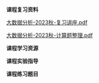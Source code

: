 **课程复习资料**

[大数据分析-2023秋-复习讲座.pdf](https://gh.hitcs.cc/https://raw.githubusercontent.com/HIT-OpenCS/CS_Courses/main/数据科学与大数据技术/大数据分析/课程复习资料/大数据分析-2023秋-复习讲座.pdf)

[大数据分析-2023秋-计算题整理.pdf](https://gh.hitcs.cc/https://raw.githubusercontent.com/HIT-OpenCS/CS_Courses/main/数据科学与大数据技术/大数据分析/课程复习资料/大数据分析-2023秋-计算题整理.pdf)

**课程学习资源**

**课程实验指导**

**课程练习题目**

